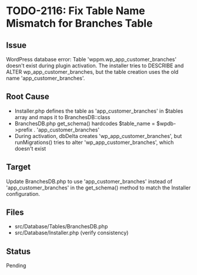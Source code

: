 # TODO-2116: Fix Table Name Mismatch for Branches Table

## Issue
WordPress database error: Table 'wppm.wp_app_customer_branches' doesn't exist during plugin activation. The installer tries to DESCRIBE and ALTER wp_app_customer_branches, but the table creation uses the old name 'app_customer_branches'.

## Root Cause
- Installer.php defines the table as 'app_customer_branches' in $tables array and maps it to BranchesDB::class
- BranchesDB.php get_schema() hardcodes $table_name = $wpdb->prefix . 'app_customer_branches'
- During activation, dbDelta creates 'wp_app_customer_branches', but runMigrations() tries to alter 'wp_app_customer_branches', which doesn't exist

## Target
Update BranchesDB.php to use 'app_customer_branches' instead of 'app_customer_branches' in the get_schema() method to match the Installer configuration.

## Files
- src/Database/Tables/BranchesDB.php
- src/Database/Installer.php (verify consistency)

## Status
Pending
